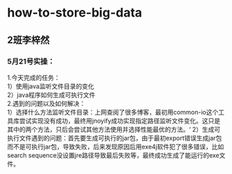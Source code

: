 # how-to-store-big-data
## 2班李梓然<br>
### 5月21号实操：<br>
1.今天完成的任务：<br>
1）使用java监听文件目录的变化<br>
2）java程序如何生成可执行文件<br>
2.遇到的问题以及如何解决：<br>
1）选择什么方法监听文件目录：上网查阅了很多博客，最初用common-io这个工具库尝试实现没有成功，最终用jnoyify成功实现指定路径监听文件变化。这只是其中的两个方法，只后会尝试其他方法使用并选择性能最优的方法。‘
2）生成可执行文件遇到的问题：首先要生成可执行的jar包，由于最初export错误生成jar包而不是可执行jar包，导致失败，后来发现原因后用exe4j软件犯了很多错误，比如search sequence没设置jre路径导致最后失败等，最终成功生成了能运行的exe文件。
